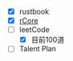 - [x] rustbook
- [x] [rCore](https://github.com/rcore-os/rCore-Tutorial-Book-v3)
- [ ] leetCode
	- [x] 目前100道
- [ ] Talent Plan